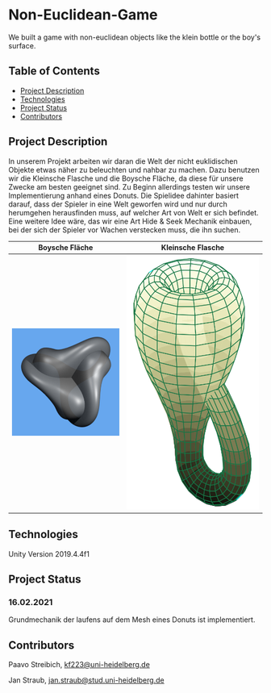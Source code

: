 # Non-Euclidean-Game
We built a game with non-euclidean objects like the klein bottle or the boy's surface.
## Table of Contents

* [Project Description](#project-description)
* [Technologies](#technologies)
* [Project Status](#project-status)
* [Contributors](#contributors)

## Project Description

In unserem Projekt arbeiten wir daran die Welt der nicht euklidischen Objekte etwas näher zu beleuchten und nahbar zu machen. Dazu benutzen wir die Kleinsche Flasche und die Boysche Fläche, da diese für unsere Zwecke am besten geeignet sind. Zu Beginn allerdings testen wir unsere Implementierung anhand eines Donuts. 
Die Spielidee dahinter basiert darauf, dass der Spieler in eine Welt geworfen wird und nur durch herumgehen herausfinden muss, auf welcher Art von Welt er sich befindet. Eine weitere Idee wäre, das wir eine Art Hide & Seek Mechanik einbauen, bei der sich der Spieler vor Wachen verstecken muss, die ihn suchen. 

Boysche Fläche             |  Kleinsche Flasche
:-------------------------:|:-------------------------:
![](git_res/Boy_Surface-animation-small.gif)  |  ![](git_res/Klein_bottle.svg)


## Technologies 
Unity Version 2019.4.4f1

## Project Status
### 16.02.2021
Grundmechanik der laufens auf dem Mesh eines Donuts ist implementiert.

## Contributors

Paavo Streibich,
kf223@uni-heidelberg.de

Jan Straub,
jan.straub@stud.uni-heidelberg.de